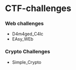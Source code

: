 # CTF-challenges

### Web challenges
- D4m4ged_C4lc
- EAsy_WEb

### Crypto Challenges
- Simple_Crypto